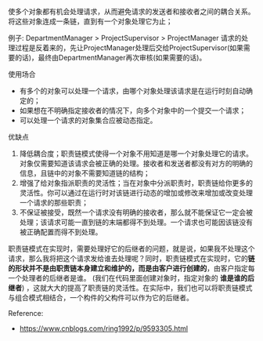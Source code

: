 使多个对象都有机会处理请求，从而避免请求的发送者和接收者之间的耦合关系。将这些对象连成一条链，直到有一个对象处理它为止；

例子:
DepartmentManager > ProjectSupervisor > ProjectManager
请求的处理过程是反着来的，先让ProjectManager处理后交给ProjectSupervisor(如果需要的话)，最终由DepartmentManager再次审核(如果需要的话)。


使用场合
+ 有多个的对象可以处理一个请求，由哪个对象处理该请求是在运行时刻自动确定的；
+ 如果想在不明确指定接收者的情况下，向多个对象中的一个提交一个请求；
+ 可以处理一个请求的对象集合应被动态指定。

优缺点
1. 降低耦合度；职责链模式使得一个对象不用知道是哪一个对象处理它的请求。对象仅需要知道该请求会被正确的处理。接收者和发送者都没有对方的明确的信息，且链中的对象不需要知道链的结构；
2. 增强了给对象指派职责的灵活性；当在对象中分派职责时，职责链给你更多的灵活性。你可以通过在运行时对该链进行动态的增加或修改来增加或改变处理一个请求的那些职责；
3. 不保证被接受，既然一个请求没有明确的接收者，那么就不能保证它一定会被处理；该请求可能一直到链的末端都得不到处理。一个请求也可能因该链没有被正确配置而得不到处理。

职责链模式在实现时，需要处理好它的后继者的问题，就是说，如果我不处理这个请求，那么我将把这个请求发给谁去处理呢？同时，职责链模式在实现时，它的**链的形状并不是由职责链本身建立和维护的，而是由客户进行创建的**，由客户指定每一个处理者的后继者是谁。 (我们在代码里面创建对象时，指定对象的 **谁是谁的后继者**) ，这就大大的提高了职责链的灵活性。在实际中，我们也可以将职责链模式与组合模式相结合，一个构件的父构件可以作为它的后继者。

Reference:
+ https://www.cnblogs.com/ring1992/p/9593305.html